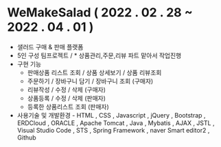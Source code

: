 # WeMakeSalad ( 2022 . 02 . 28 ~ 2022 . 04 . 01 )

- 샐러드 구매 & 판매 플랫폼
- 5인 구성 팀프로젝트 / * 상품관리,주문,리뷰 파트 맡아서 작업진행
- 구현 기능
    - 판매상품 리스트 조회 / 상품 상세보기 / 상품 리뷰조회
    - 주문하기 / 장바구니 담기 / 장바구니 조회 (구매자)
    - 리뷰작성 / 수정 / 삭제 (구매자)
    - 상품등록 / 수정 / 삭제 (판매자)
    - 등록한 상품리스트 조회 (판매자)
- 사용기술 및 개발환경 - HTML , CSS , Javascript , jQuery , Bootstrap , ERDCloud , ORACLE , Apache Tomcat , Java , Mybatis , AJAX , JSTL , Visual Studio Code , STS , Spring Framework , naver Smart editor2 , Github
